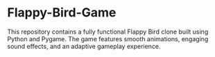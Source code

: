 # Flappy-Bird-Game
This repository contains a fully functional Flappy Bird clone built using Python and Pygame. The game features smooth animations, engaging sound effects, and an adaptive gameplay experience.

